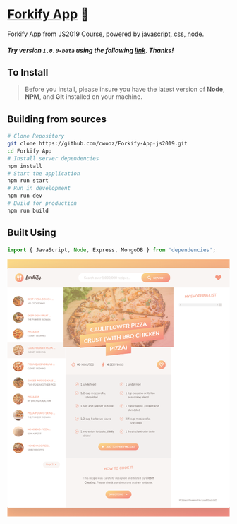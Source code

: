 # [Forkify App](#) 🍜

Forkify App from JS2019 Course, powered by [javascript, css, node](#).

##### Try version `1.0.0-beta` using the following [link](#). Thanks!

## To Install

> Before you install, please insure you have the latest version of **Node**, **NPM**, and **Git** installed on your machine.

## Building from sources

```bash
# Clone Repository
git clone https://github.com/cwooz/Forkify-App-js2019.git
cd Forkify App
# Install server dependencies
npm install
# Start the application
npm run start
# Run in development
npm run dev
# Build for production
npm run build
```

## Built Using

```javascript
import { JavaScript, Node, Express, MongoDB } from 'dependencies';
```

<img alt='Screen Shot' src="./dist/img/screenShot.png" width="888">
